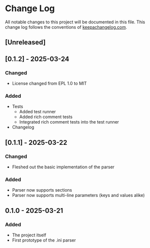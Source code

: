 # Change Log
All notable changes to this project will be documented in this file. This change log follows the conventions of [keepachangelog.com](http://keepachangelog.com/).

## [Unreleased]

## [0.1.2] - 2025-03-24
### Changed
- License changed from EPL 1.0 to MIT
### Added
- Tests
    - Added test runner
    - Added rich comment tests
    - Integrated rich comment tests into the test runner
- Changelog

## [0.1.1] - 2025-03-22
### Changed
- Fleshed out the basic implementation of the parser
### Added
- Parser now supports sections
- Parser now supports multi-line parameters (keys and values alike)

## 0.1.0 - 2025-03-21
### Added
- The project itself
- First prototype of the .ini parser
